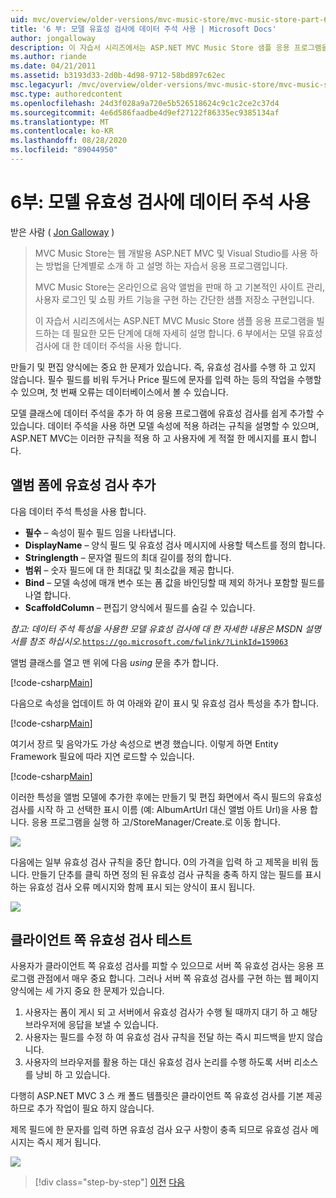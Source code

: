 ```yaml
---
uid: mvc/overview/older-versions/mvc-music-store/mvc-music-store-part-6
title: '6 부: 모델 유효성 검사에 데이터 주석 사용 | Microsoft Docs'
author: jongalloway
description: 이 자습서 시리즈에서는 ASP.NET MVC Music Store 샘플 응용 프로그램을 빌드하는 데 필요한 모든 단계에 대해 자세히 설명 합니다. 6 부에서는 모델 V에 대 한 데이터 주석을 사용 하는 방법을 설명 합니다.
ms.author: riande
ms.date: 04/21/2011
ms.assetid: b3193d33-2d0b-4d98-9712-58bd897c62ec
msc.legacyurl: /mvc/overview/older-versions/mvc-music-store/mvc-music-store-part-6
msc.type: authoredcontent
ms.openlocfilehash: 24d3f028a9a720e5b526518624c9c1c2ce2c37d4
ms.sourcegitcommit: 4e6d586faadbe4d9ef27122f86335ec9385134af
ms.translationtype: MT
ms.contentlocale: ko-KR
ms.lasthandoff: 08/28/2020
ms.locfileid: "89044950"
---
```

# <a name="part-6-using-data-annotations-for-model-validation"></a>6부: 모델 유효성 검사에 데이터 주석 사용

받은 사람 ( [Jon Galloway](https://github.com/jongalloway) )

> MVC Music Store는 웹 개발용 ASP.NET MVC 및 Visual Studio를 사용 하는 방법을 단계별로 소개 하 고 설명 하는 자습서 응용 프로그램입니다.  
>   
> MVC Music Store는 온라인으로 음악 앨범을 판매 하 고 기본적인 사이트 관리, 사용자 로그인 및 쇼핑 카트 기능을 구현 하는 간단한 샘플 저장소 구현입니다.  
>   
> 이 자습서 시리즈에서는 ASP.NET MVC Music Store 샘플 응용 프로그램을 빌드하는 데 필요한 모든 단계에 대해 자세히 설명 합니다. 6 부에서는 모델 유효성 검사에 대 한 데이터 주석을 사용 합니다.

만들기 및 편집 양식에는 중요 한 문제가 있습니다. 즉, 유효성 검사를 수행 하 고 있지 않습니다. 필수 필드를 비워 두거나 Price 필드에 문자를 입력 하는 등의 작업을 수행할 수 있으며, 첫 번째 오류는 데이터베이스에서 볼 수 있습니다.

모델 클래스에 데이터 주석을 추가 하 여 응용 프로그램에 유효성 검사를 쉽게 추가할 수 있습니다. 데이터 주석을 사용 하면 모델 속성에 적용 하려는 규칙을 설명할 수 있으며, ASP.NET MVC는 이러한 규칙을 적용 하 고 사용자에 게 적절 한 메시지를 표시 합니다.

## <a name="adding-validation-to-our-album-forms"></a>앨범 폼에 유효성 검사 추가

다음 데이터 주석 특성을 사용 합니다.

- **필수** – 속성이 필수 필드 임을 나타냅니다.
- **DisplayName** – 양식 필드 및 유효성 검사 메시지에 사용할 텍스트를 정의 합니다.
- **Stringlength** – 문자열 필드의 최대 길이를 정의 합니다.
- **범위** – 숫자 필드에 대 한 최대값 및 최소값을 제공 합니다.
- **Bind** – 모델 속성에 매개 변수 또는 폼 값을 바인딩할 때 제외 하거나 포함할 필드를 나열 합니다.
- **ScaffoldColumn** – 편집기 양식에서 필드를 숨길 수 있습니다.

*참고: 데이터 주석 특성을 사용한 모델 유효성 검사에 대 한 자세한 내용은 MSDN 설명서를 참조 하십시오.*[`https://go.microsoft.com/fwlink/?LinkId=159063`](https://go.microsoft.com/fwlink/?LinkId=159063)

앨범 클래스를 열고 맨 위에 다음 *using* 문을 추가 합니다.

[!code-csharp[Main](mvc-music-store-part-6/samples/sample1.cs)]

다음으로 속성을 업데이트 하 여 아래와 같이 표시 및 유효성 검사 특성을 추가 합니다.

[!code-csharp[Main](mvc-music-store-part-6/samples/sample2.cs)]

여기서 장르 및 음악가도 가상 속성으로 변경 했습니다. 이렇게 하면 Entity Framework 필요에 따라 지연 로드할 수 있습니다.

[!code-csharp[Main](mvc-music-store-part-6/samples/sample3.cs)]

이러한 특성을 앨범 모델에 추가한 후에는 만들기 및 편집 화면에서 즉시 필드의 유효성 검사를 시작 하 고 선택한 표시 이름 (예: AlbumArtUrl 대신 앨범 아트 Url)을 사용 합니다. 응용 프로그램을 실행 하 고/StoreManager/Create.로 이동 합니다.

![](mvc-music-store-part-6/_static/image1.png)

다음에는 일부 유효성 검사 규칙을 중단 합니다. 0의 가격을 입력 하 고 제목을 비워 둡니다. 만들기 단추를 클릭 하면 정의 된 유효성 검사 규칙을 충족 하지 않는 필드를 표시 하는 유효성 검사 오류 메시지와 함께 표시 되는 양식이 표시 됩니다.

![](mvc-music-store-part-6/_static/image2.png)

## <a name="testing-the-client-side-validation"></a>클라이언트 쪽 유효성 검사 테스트

사용자가 클라이언트 쪽 유효성 검사를 피할 수 있으므로 서버 쪽 유효성 검사는 응용 프로그램 관점에서 매우 중요 합니다. 그러나 서버 쪽 유효성 검사를 구현 하는 웹 페이지 양식에는 세 가지 중요 한 문제가 있습니다.

1. 사용자는 폼이 게시 되 고 서버에서 유효성 검사가 수행 될 때까지 대기 하 고 해당 브라우저에 응답을 보낼 수 있습니다.
2. 사용자는 필드를 수정 하 여 유효성 검사 규칙을 전달 하는 즉시 피드백을 받지 않습니다.
3. 사용자의 브라우저를 활용 하는 대신 유효성 검사 논리를 수행 하도록 서버 리소스를 낭비 하 고 있습니다.

다행히 ASP.NET MVC 3 스 캐 폴드 템플릿은 클라이언트 쪽 유효성 검사를 기본 제공 하므로 추가 작업이 필요 하지 않습니다.

제목 필드에 한 문자를 입력 하면 유효성 검사 요구 사항이 충족 되므로 유효성 검사 메시지는 즉시 제거 됩니다.

![](mvc-music-store-part-6/_static/image3.png)

> [!div class="step-by-step"]
> [이전](mvc-music-store-part-5.md)
> [다음](mvc-music-store-part-7.md)
